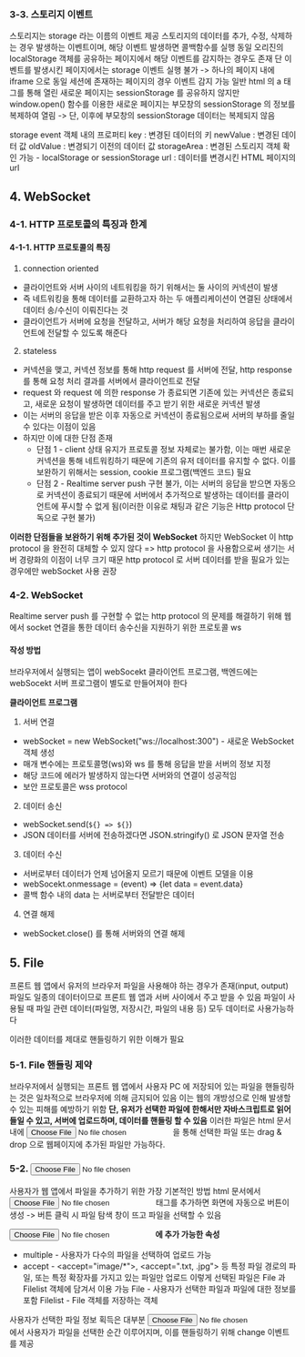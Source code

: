 ### 3-3. 스토리지 이벤트
스토리지는 storage 라는 이름의 이벤트 제공
스토리지의 데이터를 추가, 수정, 삭제하는 경우 발생하는 이벤트이며, 해당 이벤트 발생하면 콜백함수를 실행
동일 오리진의 localStorage 객체를 공유하는 페이지에서 해당 이벤트를 감지하는 경우도 존재
단 이벤트를 발생시킨 페이지에서는 storage 이벤트 실행 불가 -> 하나의 페이지 내에 iframe 으로 동일 세션에 존재하는 페이지의 경우 이벤트 감지 가능
일반 html 의 a 태그를 통해 열린 새로운 페이지는 sessionStorage 를 공유하지 않지만 window.open() 함수를 이용한 새로운 페이지는 부모창의 sessionStorage 의 정보를 복제하여 열림 -> 단, 이후에 부모창의 sessionStorage 데이터는 복제되지 않음

storage event 객체 내의 프로퍼티
key : 변경된 데이터의 키
newValue : 변경된 데이터 값
oldValue : 변경되기 이전의 데이터 값
storageArea : 변경된 스토리지 객체 확인 가능 - localStorage or sessionStorage
url : 데이터를 변경시킨 HTML 페이지의 url

## 4. WebSocket
### 4-1. HTTP 프로토콜의 특징과 한계
#### 4-1-1. HTTP 프로토콜의 특징
1. connection oriented
- 클라이언트와 서버 사이의 네트워킹을 하기 위해서는 둘 사이의 커넥션이 발생
- 즉 네트워킹을 통해 데이터를 교환하고자 하는 두 애플리케이션이 연결된 상태에서 데이터 송/수신이 이뤄진다는 것
- 클라이언트가 서버에 요청을 전달하고, 서버가 해당 요청을 처리하여 응답을 클라이언트에 전달할 수 있도록 해준다

2. stateless
- 커넥션을 맺고, 커넥션 정보를 통해 http request 를 서버에 전달, http response 를 통해 요청 처리 결과를 서버에서 클라이언트로 전달
- request 와 request 에 의한 response 가 종료되면 기존에 있는 커넥션은 종료되고, 새로운 요청이 발생하면 데이터를 주고 받기 위한 새로운 커넥션 발생
- 이는 서버의 응답을 받은 이후 자동으로 커넥션이 종료됨으로써 서버의 부하를 줄일 수 있다는 이점이 있음
- 하지만 이에 대한 단점 존재
  - 단점 1 - client 상태 유지가 프로토콜 정보 자체로는 불가함, 이는 매번 새로운 커넥션을 통해 네트워킹하기 때문에 기존의 유저 데이터를 유지할 수 없다. 이를 보완하기 위해서는 session, cookie 프로그램(백엔드 코드) 필요
  - 단점 2 - Realtime server push 구현 불가, 이는 서버의 응답을 받으면 자동으로 커넥션이 종료되기 때문에 서버에서 추가적으로 발생하는 데이터를 클라이언트에 푸시할 수 없게 됨(이러한 이유로 채팅과 같은 기능은 Http protocol 단독으로 구현 불가)

**이러한 단점들을 보완하기 위해 추가된 것이 WebSocket**
하지만 WebSocket 이 http protocol 을 완전히 대체할 수 있지 않다 => http protocol 을 사용함으로써 생기는 서버 경량화의 이점이 너무 크기 때문
http protocol 로 서버 데이터를 받을 필요가 있는 경우에만 webSocket 사용 권장

### 4-2. WebSocket
Realtime server push 를 구현할 수 없는 http protocol 의 문제를 해결하기 위해 웹에서 socket 연결을 통한 데이터 송수신을 지원하기 위한 프로토콜 ws

#### 작성 방법
브라우저에서 실행되는 앱이 webSocekt 클라이언트 프로그램, 백엔드에는 webSocekt 서버 프로그램이 별도로 만들어져야 한다

**클라이언트 프로그램**
1. 서버 연결
  - webSocket = new WebSocket("ws://localhost:300") - 새로운 WebSocket 객체 생성
  - 매개 변수에는 프로토콜명(ws)와 ws 를 통해 응답을 받을 서버의 정보 지정
  - 해당 코드에 에러가 발생하지 않는다면 서버와의 연결이 성공적임
  - 보안 프로토콜은 wss protocol
2. 데이터 송신
  - webSocket.send(`${} => ${}`)
  - JSON 데이터를 서버에 전송하겠다면 JSON.stringify() 로 JSON 문자열 전송
3. 데이터 수신
  - 서버로부터 데이터가 언제 넘어올지 모르기 때문에 이벤트 모델을 이용
  - webSocekt.onmessage = (event) => {let data = event.data}
  - 콜백 함수 내의 data 는 서버로부터 전달받은 데이터
4. 연결 해제
  - webSocket.close() 를 통해 서버와의 연결 해제

## 5. File
프론트 웹 앱에서 유저의 브라우저 파일을 사용해야 하는 경우가 존재(input, output)
파일도 일종의 데이터이므로 프론트 웹 앱과 서버 사이에서 주고 받을 수 있음
파일이 사용될 때 파일 관련 데이터(파일명, 저장시간, 파일의 내용 등) 모두 데이터로 사용가능하다

이러한 데이터를 제대로 핸들링하기 위한 이해가 필요

### 5-1. File 핸들링 제약
브라우저에서 실행되는 프론트 웹 앱에서 사용자 PC 에 저장되어 있는 파일을 핸들링하는 것은 일차적으로 브라우저에 의해 금지되어 있음
이는 웹의 개방성으로 인해 발생할 수 있는 피해를 예방하기 위함
**단, 유저가 선택한 파일에 한해서만 자바스크립트로 읽어들일 수 있고, 서버에 업로드하며, 데이터를 핸들링 할 수 있음**
이러한 파일은 html 문서 내에 <input type="file"> 을 통해 선택한 파일 또는 drag & drop 으로 웹페이지에 추가된 파일만 가능하다.

### 5-2. <input type="file">
사용자가 웹 앱에서 파일을 추가하기 위한 가장 기본적인 방법
html 문서에서 <input type="file"> 태그를 추가하면 화면에 자동으로 버튼이 생성 -> 버튼 클릭 시 파일 탐색 창이 뜨고 파일을 선택할 수 있음

**<input type="file"> 에 추가 가능한 속성**
- multiple - 사용자가 다수의 파일을 선택하여 업로드 가능
- accept - <accept="image/*">, <accept=".txt, .jpg"> 등 특정 파일 경로의 파일, 또는 특정 확장자를 가지고 있는 파일만 업로드
이렇게 선택된 파일은 File 과 Filelist 객체에 담겨서 이용 가능
File - 사용자가 선택한 파일과 파일에 대한 정보를 포함
Filelist - File 객체를 저장하는 객체

사용자가 선택한 파일 정보 획득은 대부분 <input type="file"> 에서 사용자가 파일을 선택한 순간 이루어지며, 이를 핸들링하기 위해 change 이벤트를 제공